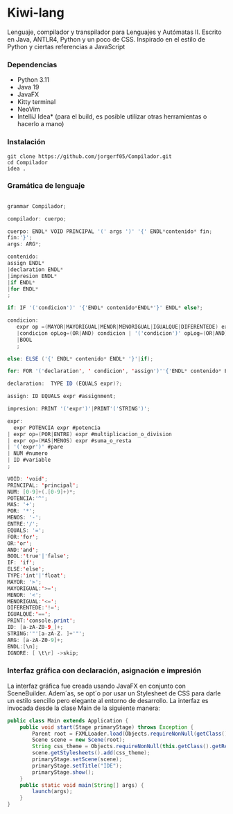 # Kiwi-lang
Lenguaje, compilador y transpilador para Lenguajes y Autómatas II. Escrito en Java, ANTLR4, Python y un poco de CSS. 
Inspirado en el estilo de Python y ciertas referencias a JavaScript

### Dependencias
- Python 3.11
- Java 19
- JavaFX
- Kitty terminal
- NeoVim
- IntelliJ Idea* (para el build, es posible utilizar otras herramientas o hacerlo a mano)

### Instalación

```
git clone https://github.com/jorgerf05/Compilador.git
cd Compilador
idea .
```


### Gramática de lenguaje

```java

grammar Compilador;

compilador: cuerpo;

cuerpo: ENDL* VOID PRINCIPAL '(' args ')' '{' ENDL*contenido* fin;
fin:'}';
args: ARG*;

contenido:
assign ENDL*
|declaration ENDL*
|impresion ENDL*
|if ENDL*
|for ENDL*
;

if: IF '('condicion')' '{'ENDL* contenido*ENDL*'}' ENDL* else?;

condicion:
   expr op =(MAYOR|MAYORIGUAL|MENOR|MENORIGUAL|IGUALQUE|DIFERENTEDE) expr
   |condicion opLog=(OR|AND) condicion | '('condicion')' opLog=(OR|AND) '('condicion')'
   |BOOL
   ;

else: ELSE ('{' ENDL* contenido* ENDL* '}'|if);

for: FOR '('declaration', ' condicion', 'assign')''{'ENDL* contenido* ENDL*'}';

declaration:  TYPE ID (EQUALS expr)?;

assign: ID EQUALS expr #assignment;

impresion: PRINT '('expr')'|PRINT'('STRING')';

expr:
  expr POTENCIA expr #potencia
| expr op=(POR|ENTRE) expr #multiplicacion_o_division
| expr op=(MAS|MENOS) expr #suma_o_resta
| '('expr')' #pare
| NUM #numero
| ID #variable
;

VOID: 'void';
PRINCIPAL: 'principal';
NUM: [0-9]+(.[0-9]+)*;
POTENCIA:'^';
MAS: '+';
POR: '*';
MENOS: '-';
ENTRE:'/';
EQUALS: '=';
FOR:'for';
OR:'or';
AND:'and';
BOOL:'true'|'false';
IF: 'if';
ELSE:'else';
TYPE:'int'|'float';
MAYOR: '>';
MAYORIGUAL:'>=';
MENOR: '<';
MENORIGUAL:'<=';
DIFERENTEDE:'!=';
IGUALQUE:'==';
PRINT:'console.print';
ID: [a-zA-Z0-9_]+;
STRING:'"'[a-zA-Z. ]+'"';
ARG: [a-zA-Z0-9]+;
ENDL:[\n];
IGNORE: [ \t\r] ->skip;

```

### Interfaz gráfica con declaración, asignación e impresión
La interfaz gráfica fue creada usando JavaFX en conjunto con SceneBuilder. Adem´as, se opt´o por usar un
Stylesheet de CSS para darle un estilo sencillo pero elegante al entorno de desarrollo. La interfaz es invocada desde
la clase Main de la siguiente manera:

```java
public class Main extends Application {
    public void start(Stage primaryStage) throws Exception {
        Parent root = FXMLLoader.load(Objects.requireNonNull(getClass().getResource("IDE.fxml")));
        Scene scene = new Scene(root);
        String css_theme = Objects.requireNonNull(this.getClass().getResource("bootstrap3.css")).toExternalForm();
        scene.getStylesheets().add(css_theme);
        primaryStage.setScene(scene);
        primaryStage.setTitle("IDE");
        primaryStage.show();
    }
    public static void main(String[] args) {
        launch(args);
    }
}
```


